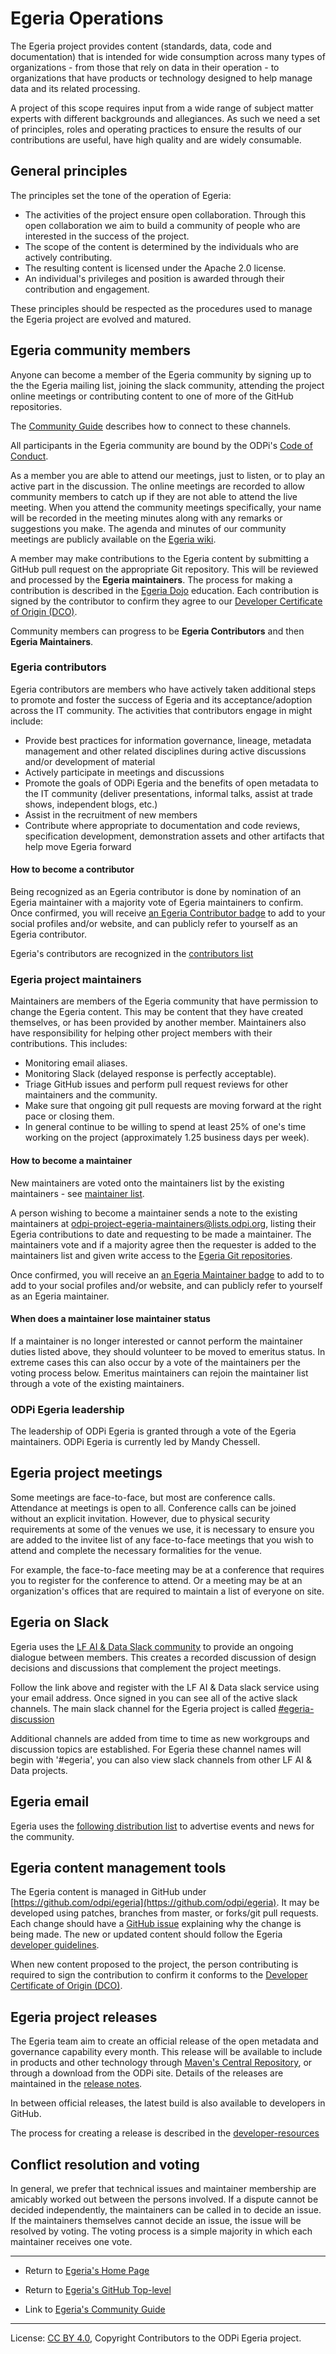 <!-- SPDX-License-Identifier: CC-BY-4.0 -->
<!-- Copyright Contributors to the ODPi Egeria project. -->

# Egeria Operations

The Egeria project provides content (standards, data, code and documentation) that is intended for wide consumption
across many types of organizations - from those that rely on data in their operation - to organizations that have products
or technology designed to help manage data and its related processing.

A project of this scope requires input from a wide range of subject matter experts with different backgrounds and allegiances.
As such we need a set of principles, roles and operating practices to ensure the results of our contributions are useful,
have high quality and are widely consumable.

## General principles

The principles set the tone of the operation of Egeria:

* The activities of the project ensure open collaboration.
Through this open collaboration we aim to build a community of people who are interested in the success of the project.
* The scope of the content is determined by the individuals who are actively contributing.
* The resulting content is licensed under the Apache 2.0 license.
* An individual's privileges and position is awarded through their contribution and engagement.

These principles should be respected as the procedures used to manage the Egeria project are evolved and matured.

## Egeria community members

Anyone can become a member of the Egeria community by signing up to the
the Egeria mailing list, joining the slack community, attending the project online meetings
or contributing content to one of more of the GitHub repositories.

The [Community Guide](./Community-Guide.md) describes how to connect to these channels.

All participants in the Egeria community are bound by the ODPi's
[Code of Conduct](https://github.com/odpi/specs/wiki/ODPi-Code-of-Conduct).

As a member you are able to attend our meetings, just to listen, or to play an active part in the discussion.
The online meetings are recorded to allow community members to catch up if they are not able to attend the live meeting.
When you attend the community meetings specifically, your name will be recorded in the meeting minutes along with any remarks or suggestions you make.
The agenda and minutes of our community meetings are publicly available on the [Egeria wiki](https://github.com/odpi/egeria/wiki).

A member may make contributions to the Egeria content by submitting a
GitHub pull request on the appropriate Git repository.
This will be reviewed and processed by the **Egeria maintainers**.
The process for making a contribution is described in the
[Egeria Dojo](open-metadata-resources/open-metadata-tutorials/egeria-dojo) education.
Each contribution is signed by the contributor to confirm they
agree to our [Developer Certificate of Origin (DCO)](developer-resources/why-the-dco.md).

Community members can progress to be **Egeria Contributors** and then **Egeria Maintainers**.

### Egeria contributors

Egeria contributors are members who have actively taken additional steps to promote and foster the success of Egeria and its acceptance/adoption across the IT community. The activities that contributors engage in might include:

* Provide best practices for information governance, lineage, metadata management and other related disciplines during active discussions and/or development of material
* Actively participate in meetings and discussions
* Promote the goals of ODPi Egeria and the benefits of open metadata to the IT community (deliver presentations, informal talks, assist at trade shows, independent blogs, etc.)
* Assist in the recruitment of new members
* Contribute where appropriate to documentation and code reviews, specification development, demonstration assets and other artifacts that help move Egeria forward

#### How to become a contributor

Being recognized as an Egeria contributor is done by nomination of an Egeria maintainer with a majority vote
of Egeria maintainers to confirm. Once confirmed, you will receive 
[an Egeria Contributor badge](developer-resources/badges) to add to
your social profiles and/or website, and can publicly refer to yourself as an Egeria contributor.

Egeria's contributors are recognized in the [contributors list](CONTRIBUTORS.md)

### Egeria project maintainers

Maintainers are members of the Egeria community that have permission to change the Egeria content.
This may be content that they have created themselves, or has been provided by another member.
Maintainers also have responsibility for helping other project members with their contributions.
This includes:
* Monitoring email aliases.
* Monitoring Slack (delayed response is perfectly acceptable).
* Triage GitHub issues and perform pull request reviews for other maintainers and the community.
* Make sure that ongoing git pull requests are moving forward at the right pace or closing them.
* In general continue to be willing to spend at least 25% of one's time
working on the project (approximately 1.25 business days per week).

#### How to become a maintainer

New maintainers are voted onto the maintainers list by the existing maintainers - see
[maintainer list](./MAINTAINERS.md).

A person wishing to become a maintainer sends a note to the existing maintainers
at odpi-project-egeria-maintainers@lists.odpi.org, listing their Egeria contributions to date and
requesting to be made a maintainer.
The maintainers vote and if a majority agree then the requester
is added to the maintainers list and given write access to the
[Egeria Git repositories](developer-resources/tools/Git-GitHub.md). 

Once confirmed, you will receive an
[an Egeria Maintainer badge](developer-resources/badges) to add to
to add to your social profiles and/or website,
and can publicly refer to yourself as an Egeria maintainer.

#### When does a maintainer lose maintainer status

If a maintainer is no longer interested or cannot perform the maintainer duties listed above, they
should volunteer to be moved to emeritus status. In extreme cases this can also occur by a vote of
the maintainers per the voting process below.
Emeritus maintainers can rejoin the maintainer list through a vote of the
existing maintainers.

### ODPi Egeria leadership

The leadership of ODPi Egeria is granted through a vote of the Egeria maintainers.
ODPi Egeria is currently led by Mandy Chessell.

## Egeria project meetings

Some meetings are face-to-face, but most are conference calls.  
Attendance at meetings is open to all.  Conference calls can be joined without an explicit invitation.
However, due to physical security requirements at some of the venues we use,
it is necessary to ensure you are added to the invitee list of any face-to-face meetings
that you wish to attend and complete the necessary formalities for the venue.

For example, the face-to-face meeting may be at a conference that requires you to register for the conference to attend.
Or a meeting may be at an organization's offices that are required to maintain a list of everyone on site.

## Egeria on Slack

Egeria uses the [LF AI & Data Slack community](http://slack.lfai.foundation) to provide an ongoing dialogue between members.
This creates a recorded discussion of design decisions and discussions that complement the project meetings.

Follow the link above and register with the LF AI & Data slack service using your email address.
Once signed in you can see all of the active slack channels.
The main slack channel for the Egeria project is called [#egeria-discussion](https://lfaifoundation.slack.com/archives/C01F40J2XA8)

Additional channels are added from time to time as new workgroups and discussion topics are established. For Egeria these
channel names will begin with '#egeria', you can also view slack channels from other LF AI & Data projects.

## Egeria email

Egeria uses the [following distribution list](https://lists.odpi.org/g/odpi-project-egeria)
to advertise events and news for the community.

## Egeria content management tools

The Egeria content is managed in GitHub under [https://github.com/odpi/egeria](https://github.com/odpi/egeria).
It may be developed using patches, branches from master, or forks/git pull requests.
Each change should have a [GitHub issue](https://github.com/odpi/egeria/issues) explaining why the change is being made.
The new or updated content should follow the Egeria
[developer guidelines](https://egeria.odpi.org/developer-resources/Developer-Guidelines).

When new content proposed to the project, the person contributing is required to sign the contribution
to confirm it conforms to the [Developer Certificate of Origin (DCO)](https://developercertificate.org/).

## Egeria project releases

The Egeria team aim to create an official release of the open metadata and governance capability every month.
This release will be available to include in products and other technology through
[Maven's Central Repository](https://search.maven.org), or through a download from the ODPi site.
Details of the releases are maintained in the [release notes](release-notes).

In between official releases, the latest build is also available to developers in GitHub.

The process for creating a release is described in the [developer-resources](developer-resources/Release-Process.md)

## Conflict resolution and voting

In general, we prefer that technical issues and maintainer membership are amicably worked out
between the persons involved. If a dispute cannot be decided independently, the maintainers can be
called in to decide an issue. If the maintainers themselves cannot decide an issue, the issue will
be resolved by voting. The voting process is a simple majority in which each maintainer receives one vote.

----
* Return to [Egeria's Home Page](https://egeria.odpi.org)
* Return to [Egeria's GitHub Top-level](https://github.com/odpi/egeria)


* Link to [Egeria's Community Guide](Community-Guide.md)


----
License: [CC BY 4.0](https://creativecommons.org/licenses/by/4.0/),
Copyright Contributors to the ODPi Egeria project.

